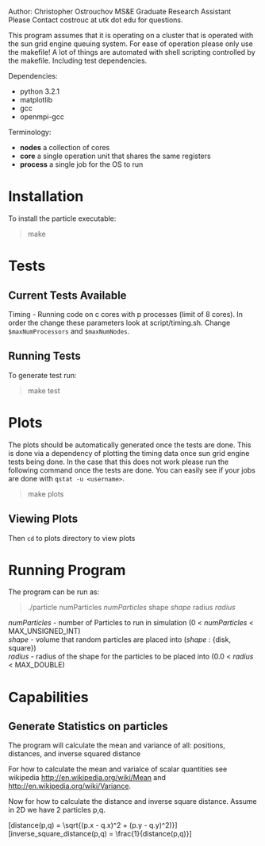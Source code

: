 Author: Christopher Ostrouchov MS&E Graduate Research Assistant  
Please Contact costrouc at utk dot edu for questions.

This program assumes that it is operating on a cluster that is
operated with the sun grid engine queuing system. For ease of
operation please only use the makefile! A lot of things are
automated with shell scripting controlled by the makefile.
Including test dependencies.

Dependencies:
-  python 3.2.1
-  matplotlib
-  gcc
-  openmpi-gcc

Terminology:
-  __nodes__ a collection of cores
-  __core__ a single operation unit that shares the same registers
-  __process__ a single job for the OS to run

# Installation

To install the particle executable:
> make

# Tests

## Current Tests Available
Timing - Running code on c cores with p processes (limit of 8 cores).
In order the change these parameters look at script/timing.sh.
Change `$maxNumProcessors` and `$maxNumNodes`.

## Running Tests
To generate test run:
> make test

# Plots
The plots should be automatically generated once the tests are done. This is done via a dependency of plotting the timing data once sun grid engine tests being done. In the case that this does not work please run the following command once the tests are done. You can easily see if your jobs are done with `qstat -u <username>`.  

> make plots  

## Viewing Plots

Then `cd` to plots directory to view plots

# Running Program
The program can be run as:
> ./particle numParticles *numParticles* shape *shape* radius *radius*

*numParticles* - number of Particles to run in simulation
                 (0 < *numParticles* < MAX_UNSIGNED_INT)  
*shape*        - volume that random particles are placed into
                 (*shape* : {disk, square})  
*radius*       - radius of the shape for the particles to be placed into
                 (0.0 < *radius* < MAX_DOUBLE)  

# Capabilities

## Generate Statistics on particles

The program will calculate the mean and variance of all:
positions, distances, and inverse squared distance  

For how to calculate the mean and varialce of scalar quantities see wikipedia http://en.wikipedia.org/wiki/Mean and http://en.wikipedia.org/wiki/Variance.

Now for how to calculate the distance and inverse square distance. Assume in 2D we have 2 particles p,q.
 
\[distance(p,q) = \sqrt{(p.x - q.x)^2 + (p.y - q.y)^2)}\]  
\[inverse_square_distance(p,q) = \frac{1}{distance(p,q)}\]  

